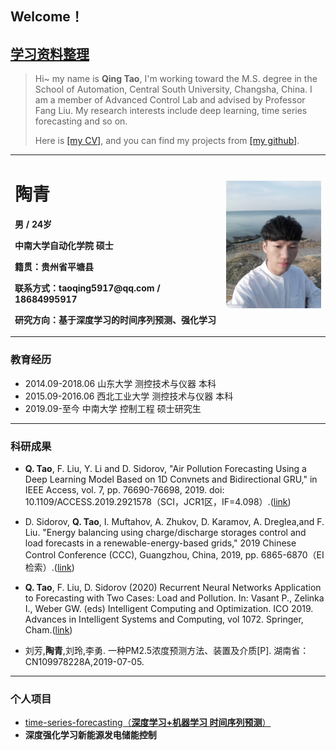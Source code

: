 ## Welcome！


[学习资料整理](LearningPlan.md)
------------------------------

> Hi~ my name is **Qing Tao**, I'm working toward the M.S. degree in the School of Automation, Central South University, Changsha, China. I am a member of Advanced Control Lab and advised by Professor Fang Liu.  My research interests include deep learning, time series forecasting and so on.
> 
> Here is [[my CV]](Files/QingTAO-Resume.pdf), and you can find my projects from [[my github]](https://github.com/taoqing5917).







<table border="0">
  <tr>
    <td width="67%">
      <h1>陶青</h1>
      <p><b>男 / 24岁 </b></p>
      <p><b>中南大学自动化学院 硕士</b></p>
      <p><b>籍贯：贵州省平塘县</b></p>
      <p><b>联系方式：taoqing5917@qq.com / 18684995917</b></p>
      <p><b>研究方向：基于深度学习的时间序列预测、强化学习</b></p>
    </td>
    <td width="33%">
      <img src="/taoqing5917.jpg" width="100%">      
    </td>
  </tr>
</table>



### **教育经历**
- 2014.09-2018.06 山东大学 测控技术与仪器 本科
- 2015.09-2016.06 西北工业大学 测控技术与仪器 本科
- 2019.09-至今 中南大学 控制工程 硕士研究生

---------------------------

### **科研成果**

- **Q. Tao**, F. Liu, Y. Li and D. Sidorov, "Air Pollution Forecasting Using a Deep Learning Model Based on 1D Convnets and Bidirectional GRU," in IEEE Access, vol. 7, pp. 76690-76698, 2019. doi: 10.1109/ACCESS.2019.2921578（SCI，JCR1区，IF=4.098）.([link](https://ieeexplore.ieee.org/document/8732985))

- D. Sidorov, **Q. Tao**, I. Muftahov, A. Zhukov, D. Karamov, A. Dreglea,and F. Liu. "Energy balancing using charge/discharge storages control and load forecasts in a renewable-energy-based grids," 2019 Chinese Control Conference (CCC), Guangzhou, China, 2019, pp. 6865-6870（EI检索）.([link](https://ieeexplore.ieee.org/document/8865777))
- **Q. Tao**, F. Liu, D. Sidorov (2020) Recurrent Neural Networks Application to Forecasting with Two Cases: Load and Pollution. In: Vasant P., Zelinka I., Weber GW. (eds) Intelligent Computing and Optimization. ICO 2019. Advances in Intelligent Systems and Computing, vol 1072. Springer, Cham.([link](https://link.springer.com/chapter/10.1007/978-3-030-33585-4_37))
- 刘芳,**陶青**,刘玲,李勇. 一种PM2.5浓度预测方法、装置及介质[P]. 湖南省：CN109978228A,2019-07-05.



-------------

### 个人项目
- [time-series-forecasting（**深度学习+机器学习 时间序列预测**）](https://github.com/taoqing5917/time-series-forecasting)
- **深度强化学习新能源发电储能控制**


